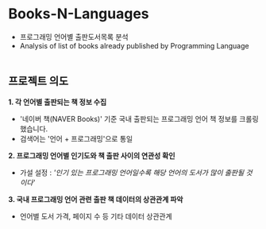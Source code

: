 # Books-N-Languages
* 프로그래밍 언어별 출판도서목록 분석
* Analysis of list of books already published by Programming Language <br/><br/>

## 프로젝트 의도

**1. 각 언어별 출판되는 책 정보 수집** <br/>
- '네이버 책(NAVER Books)' 기준 국내 출판되는 프로그래밍 언어 책 정보를 크롤링했습니다.<br/>
- 검색어는 '언어 + 프로그래밍'으로 통일<br/>

**2. 프로그래밍 언어별 인기도와 책 출판 사이의 연관성 확인** <br/>
-  가설 설정 : *'인기 있는 프로그래밍 언어일수록 해당 언어의 도서가 많이 출판될 것이다'*<br/>

**3. 국내 프로그래밍 언어 관련 출판 책 데이터의 상관관계 파악** <br/>
- 언어별 도서 가격, 페이지 수 등 기타 데이터 상관관계<br/>

## 
